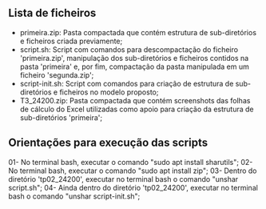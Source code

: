 ## Lista de ficheiros
- primeira.zip: Pasta compactada que contém estrutura de sub-diretórios e ficheiros criada previamente;
- script.sh: Script com comandos para descompactação do ficheiro 'primeira.zip', manipulação dos sub-diretórios e ficheiros contidos na pasta 'primeira' e, por fim, compactação da pasta manipulada em um ficheiro 'segunda.zip';
- script-init.sh: Script com comandos para criação de estrutura de sub-diretórios e ficheiros no modelo proposto;
- T3_24200.zip: Pasta compactada que contém screenshots das folhas de cálculo do Excel utilizadas como apoio para criação da estrutura de sub-diretórios 'primeira';

## Orientações para execução das scripts
01- No terminal bash, executar o comando "sudo apt install sharutils";
02- No terminal bash, executar o comando "sudo apt install zip";
03- Dentro do diretório 'tp02_24200', executar no terminal bash o comando "unshar script.sh";
04- Ainda dentro do diretório 'tp02_24200', executar no terminal bash o comando "unshar script-init.sh";